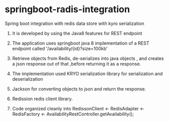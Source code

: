 # springboot-radis-integration
Spring boot integration with redis data store with kyro serialization

1. It is developed by using the Java8 features for REST endpoint 

1. The application uses springboot java 8 implementation of a REST endpoint called '/availability/{id}?size=100kb'
2. Retrieve objects  from Redis, de-serializes into java objects , and creates a json response out of that ,before returning it as a response.
3. The implementation used KRYO serialization library for serialization and deserialization
4. Jackson for converting objects to json and return the response.
5. Redission redis client library.
6. Code organized cleanly into RedissonClient <- RedisAdapter <-  RedisFactory <- AvailabilityRestController.getAvailability();

